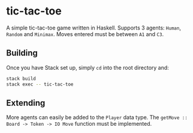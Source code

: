 # tic-tac-toe

A simple tic-tac-toe game written in Haskell. Supports 3 agents: `Human`, `Random` and `Minimax`. Moves entered must be between `A1` and `C3`. 

## Building
Once you have Stack set up, simply `cd` into the root directory and:
```sh
stack build
stack exec -- tic-tac-toe
```

## Extending
More agents can easily be added to the `Player` data type. The `getMove :: Board -> Token -> IO Move` function must be implemented.

